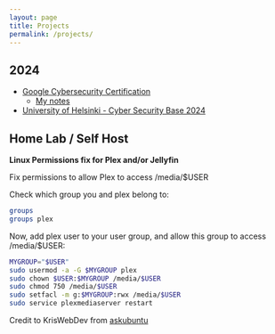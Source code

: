```yaml
---
layout: page
title: Projects
permalink: /projects/
---
```

## 2024
- [Google Cybersecurity Certification](https://grow.google/certificates/cybersecurity/)
    - [My notes](https://1dgk.github.io/2024/01/24/gcc-course-index.html)
- [University of Helsinki - Cyber Security Base 2024](https://cybersecuritybase.mooc.fi/)

## Home Lab / Self Host
**Linux Permissions fix for Plex and/or Jellyfin**

Fix permissions to allow Plex to access /media/$USER

Check which group you and plex belong to:
```bash
groups
groups plex
```
Now, add plex user to your user group, and allow this group to access /media/$USER:
```bash
MYGROUP="$USER"
sudo usermod -a -G $MYGROUP plex
sudo chown $USER:$MYGROUP /media/$USER
sudo chmod 750 /media/$USER
sudo setfacl -m g:$MYGROUP:rwx /media/$USER
sudo service plexmediaserver restart
```
Credit to KrisWebDev from [askubuntu](https://askubuntu.com/questions/150909/plex-wont-enter-my-home-directory-or-other-partitions)

